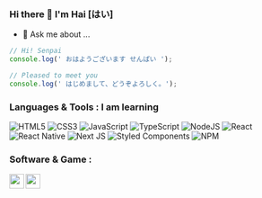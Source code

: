 ### Hi there 👋 I'm Hai [はい]

- 💬 Ask me about ...

```javascript
// Hi! Senpai
console.log(' おはようございます せんぱい ');

// Pleased to meet you
console.log(' はじめまして、どうぞよろしく。');
```

### Languages & Tools : I am learning

![HTML5](https://img.shields.io/badge/html5-%23E34F26.svg?style=for-the-badge&logo=html5&logoColor=white)
![CSS3](https://img.shields.io/badge/css3-%231572B6.svg?style=for-the-badge&logo=css3&logoColor=white)
![JavaScript](https://img.shields.io/badge/javascript-%23323330.svg?style=for-the-badge&logo=javascript&logoColor=%23F7DF1E)
![TypeScript](https://img.shields.io/badge/typescript-%23007ACC.svg?style=for-the-badge&logo=typescript&logoColor=white)
![NodeJS](https://img.shields.io/badge/node.js-6DA55F?style=for-the-badge&logo=node.js&logoColor=white)
![React](https://img.shields.io/badge/react-%2320232a.svg?style=for-the-badge&logo=react&logoColor=%2361DAFB)
![React Native](https://img.shields.io/badge/react_native-%2320232a.svg?style=for-the-badge&logo=react&logoColor=%2361DAFB)
![Next JS](https://img.shields.io/badge/Next-black?style=for-the-badge&logo=next.js&logoColor=white)
![Styled Components](https://img.shields.io/badge/styled--components-DB7093?style=for-the-badge&logo=styled-components&logoColor=white)
![NPM](https://img.shields.io/badge/NPM-%23000000.svg?style=for-the-badge&logo=npm&logoColor=white)


### Software & Game :

<img src="https://img.icons8.com/color/48/000000/visual-studio-code-2019.png" width="26px" align="left"/>
<img src="https://img.icons8.com/fluent/48/000000/dota.png" width="26px" align="left"/>


<br />
<!--START_SECTION:waka-->
<!--END_SECTION:waka-->

<br />
<br />
